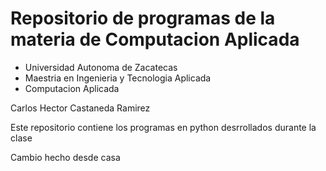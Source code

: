 # Repositorio de programas de la materia de Computacion Aplicada

- Universidad Autonoma de Zacatecas
- Maestria en Ingenieria y Tecnologia Aplicada
- Computacion Aplicada

Carlos Hector Castaneda Ramirez

Este repositorio contiene los programas en python desrrollados durante la clase

Cambio hecho desde casa 

